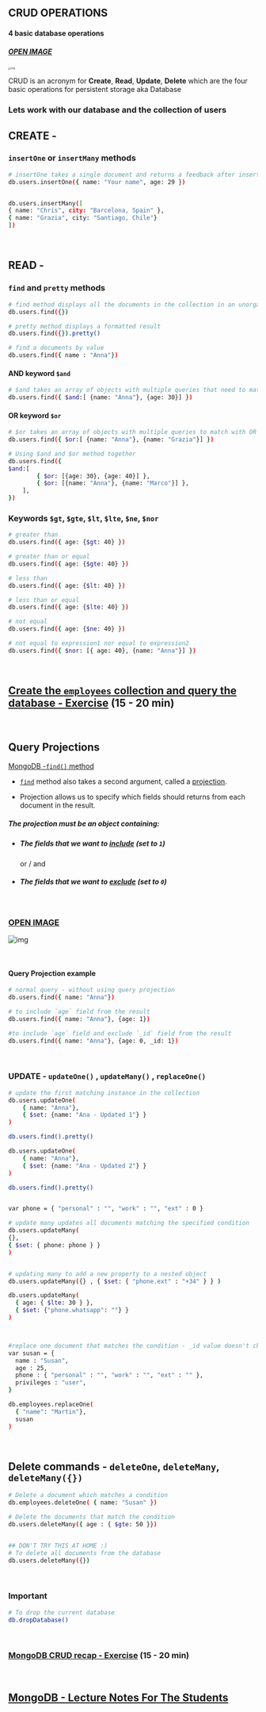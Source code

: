 ## CRUD OPERATIONS

#### 4 basic database operations



##### [OPEN IMAGE](https://www.miltonmarketing.com/wp-content/uploads/2018/04/crudallprogramsdoitdownload.png)

<img src="https://www.miltonmarketing.com/wp-content/uploads/2018/04/crudallprogramsdoitdownload.png" alt="img" style="zoom:33%;" />





CRUD is an acronym for **Create**, **Read**, **Update**, **Delete** which are the four basic operations for persistent storage aka Database





### Lets work with our database and the collection of users





## CREATE -

###  `insertOne` or `insertMany` methods

```bash
# insertOne takes a single document and returns a feedback after insertion
db.users.insertOne({ name: "Your name", age: 29 })


db.users.insertMany([
{ name: "Chris", city: "Barcelona, Spain" },
{ name: "Grazia", city: "Santiago, Chile"}
])
```





<br>



## READ -

###  `find` and `pretty` methods

```bash
# find method displays all the documents in the collection in an unorganized way
db.users.find({})

# pretty method displays a formatted result
db.users.find({}).pretty()

# find a documents by value
db.users.find({ name : "Anna"})
```



#### AND keyword `$and`

```bash
# $and takes an array of objects with multiple queries that need to match 
db.users.find({ $and:[ {name: "Anna"}, {age: 30}] })
```





#### OR keyword `$or`

```bash
# $or takes an array of objects with multiple queries to match with OR condition
db.users.find({ $or:[ {name: "Anna"}, {name: "Grazia"}] })

# Using $and and $or method together
db.users.find({ 
$and:[
		{ $or: [{age: 30}, {age: 40}] },
		{ $or: [{name: "Anna"}, {name: "Marco"}] },  
	],
})
```







### Keywords `$gt`,  `$gte`,  `$lt`,  `$lte`,  `$ne`,  `$nor`

```bash
# greater than
db.users.find({ age: {$gt: 40} })

# greater than or equal
db.users.find({ age: {$gte: 40} })

# less than
db.users.find({ age: {$lt: 40} })

# less than or equal
db.users.find({ age: {$lte: 40} })

# not equal
db.users.find({ age: {$ne: 40} })

# not equal to expression1 nor equal to expression2
db.users.find({ $nor: [{ age: 40}, {name: "Anna"}] })
```





<br>





## [Create the `employees` collection and query the database - Exercise](https://gist.github.com/ross-u/74bc350d4eb8ac4b1ca1034f0a12e2e8) (15 - 20 min)







<br>





## Query Projections

 [MongoDB -`find()` method](https://docs.mongodb.com/manual/reference/method/db.collection.find/#db.collection.find)

- [`find`](https://docs.mongodb.com/manual/reference/method/db.collection.find/#db.collection.find) method  also takes a  second argument, called a [projection](https://docs.mongodb.com/v3.2/tutorial/project-fields-from-query-results/).

- Projection allows us to specify which fields should returns from each document in the result.



##### The projection must be an object containing:

- ##### The fields that we want to <u>include</u> (set to `1`)

  or / and

- ##### The fields that we want to <u>exclude</u> (set to `0`)



<br>



### [OPEN IMAGE](https://user-images.githubusercontent.com/970858/35269300-840a34a8-0023-11e8-9e8c-42df4816b1e2.png)

![img](https://user-images.githubusercontent.com/970858/35269300-840a34a8-0023-11e8-9e8c-42df4816b1e2.png)



<br>



#### Query Projection example

```bash
# normal query - without using query projection
db.users.find({ name: "Anna"})

# to include `age` field from the result
db.users.find({ name: "Anna"}, {age: 1})

#to include `age` field and exclude `_id` field from the result
db.users.find({ name: "Anna"}, {age: 0, _id: 1})
```





<br>





### UPDATE - `updateOne()` , `updateMany()` , `replaceOne()`



```bash
# update the first matching instance in the collection
db.users.updateOne(
	{ name: "Anna"},
	{ $set: {name: "Ana - Updated 1"} }
)

db.users.find().pretty()

db.users.updateOne(
	{ name: "Anna"},
	{ $set: {name: "Ana - Updated 2"} }
)

db.users.find().pretty()


var phone = { "personal" : "", "work" : "", "ext" : 0 }

# update many updates all documents matching the specified condition
db.users.updateMany(
{},
{ $set: { phone: phone } }
)


# updating many to add a new property to a nested object
db.users.updateMany({} , { $set: { "phone.ext" : "+34" } } )

db.users.updateMany(
  { age: { $lte: 30 } }, 
  { $set: {"phone.whatsapp": ""} }
)



#replace one document that matches the condition - _id value doesn't change
var susan = { 
  name : "Susan",
  age : 25,
  phone : { "personal" : "", "work" : "", "ext" : "" },
  privileges : "user",
}

db.employees.replaceOne(
  { "name": "Martin"},
  susan
)

```





<br>



## Delete commands - `deleteOne`, `deleteMany`, `deleteMany({})`

```bash
# Delete a document which matches a condition
db.employees.deleteOne( { name: "Susan" })

# Delete the documents that match the condition
db.users.deleteMany({ age : { $gte: 50 }})


## DON'T TRY THIS AT HOME :)
# To delete all documents from the database
db.users.deleteMany({})
```





<br>





### Important

```bash
# To drop the current database
db.dropDatabase()
```





<br>



### [MongoDB CRUD recap - Exercise](https://gist.github.com/ross-u/98550bf123f44638f94a3c5eedf88c35) (15 - 20 min)







<br>





## [MongoDB - Lecture Notes For The Students](https://gist.github.com/ross-u/cf1f144c7706610e9f70c2700f8b391d)